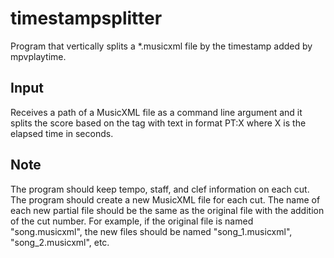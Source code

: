 # timestampsplitter
Program that vertically splits a *.musicxml file by the timestamp added by mpvplaytime.

## Input
Receives a path of a MusicXML file as a command line argument and it splits the score based on the <words> tag with text in format PT:X where X is the elapsed time in seconds.

## Note
The program should keep tempo, staff, and clef information on each cut.
The program should create a new MusicXML file for each cut.
The name of each new partial file should be the same as the original file with the addition of the cut number. For example, if the original file is named "song.musicxml", the new files should be named "song_1.musicxml", "song_2.musicxml", etc.
